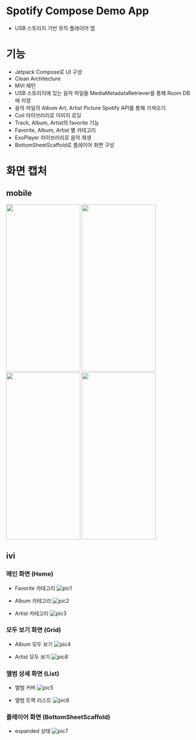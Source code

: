 # Spotify Compose Demo App
- USB 스토리지 기반 뮤직 플레이어 앱

# 기능
- Jetpack Compose로 UI 구성
- Clean Architecture
- MVI 패턴
- USB 스토리지에 있는 음악 파일들 MediaMetadataRetriever를 통해 Room DB에 저장
- 음악 파일의 Album Art, Artist Picture Spotify API를 통해 가져오기
- Coil 라이브러리로 이미지 로딩
- Track, Album, Artist의 favorite 기능
- Favorite, Album, Artist 별 카테고리
- ExoPlayer 라이브러리로 음악 재생
- BottomSheetScaffold로 플레이어 화면 구성

# 화면 캡처

## mobile

<img src="pic/Screenshot_20241216_100212.png" width="200" height="450">
<img src="pic/Screenshot_20241216_100410.png" width="200" height="450">
<img src="pic/Screenshot_20241216_100424.png" width="200" height="450">
<img src="pic/Screenshot_20241216_100440.png" width="200" height="450">

## ivi

### 메인 화면 (Home)
- Favorite 카테고리
![pic1](pic/pic1.png)

- Album 카테고리
![pic2](pic/pic2.png)

- Artist 카테고리
![pic3](pic/pic3.png)

### 모두 보기 화면 (Grid)
- Album 모두 보기
![pic4](pic/pic4.png)

- Artist 모두 보기
![pic8](pic/pic8.png)

### 앨범 상세 화면 (List)
- 앨범 커버
![pic5](pic/pic5.png)

- 앨범 트랙 리스트
![pic6](pic/pic6.png)

### 플레이어 화면 (BottomSheetScaffold)
-  expanded 상태
![pic7](pic/pic7.png)
